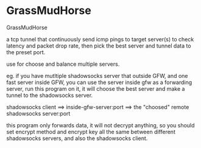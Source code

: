# GrassMudHorse
GrassMudHorse

a tcp tunnel that continuously send icmp pings to target server(s) to check latency and packet drop rate, then pick the best server and tunnel data to the preset port.

use for choose and balance multiple servers.

eg. if you have mutltiple shadowsocks server that outside GFW, and one fast server inside GFW, you can use the server inside gfw as a forwarding server, run this program on it, it will choose the best server and make a tunnel to the shadowsocks server.

shadowsocks client ==> inside-gfw-server:port ==> the "choosed" remote shadowsocks server:port

this program only forwards data, it will not decrypt anything, so you should set encrypt method and encrypt key all the same between different shadowsocks servers, and also the shadowsocks client.
